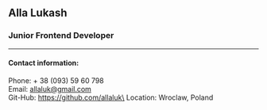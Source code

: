 ## __Alla Lukash__
### Junior Frontend Developer
---
#### Contact information:
Phone: + 38 (093) 59 60 798\
Email: allaluk@gmail.com\
Git-Hub: https://github.com/allaluk\
Location: Wroclaw, Poland 